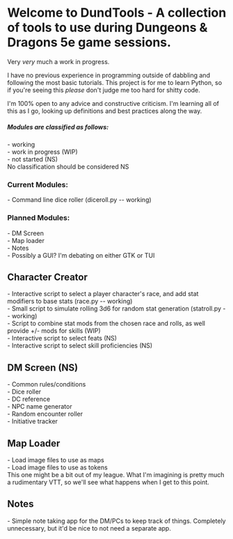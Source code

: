 <h1>Welcome to DundTools - A collection of tools to use during Dungeons & Dragons 5e game sessions.</h1>

Very *very* much a work in progress.

I have no previous experience in programming outside of dabbling and following the most basic tutorials. This project is for me to learn Python, so if you're seeing this *please* don't judge me too hard for shitty code.

I'm 100% open to any advice and constructive criticism. I'm learning all of this as I go, looking up definitions and best practices along the way.


<h5>Modules are classified as follows:</h5>
- working<br>
- work in progress (WIP)<br>
- not started (NS)<br>
No classification should be considered NS


<h3>Current Modules:</h3>
- Command line dice roller (diceroll.py -- working)

<h3>Planned Modules:</h3>
- DM Screen<br>
- Map loader<br>
- Notes<br>
- Possibly a GUI? I'm debating on either GTK or TUI


<h2>Character Creator</h2>
- Interactive script to select a player character's race, and add stat modifiers to base stats (race.py -- working)<br>
- Small script to simulate rolling 3d6 for random stat generation (statroll.py -- working)<br>
- Script to combine stat mods from the chosen race and rolls, as well provide +/- mods for skills (WIP)<br>
- Interactive script to select feats (NS)<br>
- Interactive script to select skill proficiencies (NS)


<h2>DM Screen (NS)</h2>
- Common rules/conditions<br>
- Dice roller<br>
- DC reference<br>
- NPC name generator<br>
- Random encounter roller<br>
- Initiative tracker

<h2>Map Loader</h2>
- Load image files to use as maps<br>
- Load image files to use as tokens<br>
This one might be a bit out of my league. What I'm imagining is pretty much a rudimentary VTT, so we'll see what happens when I get to this point.

<h2>Notes</h2>
- Simple note taking app for the DM/PCs to keep track of things. Completely unnecessary, but it'd be nice to not need a separate app.
